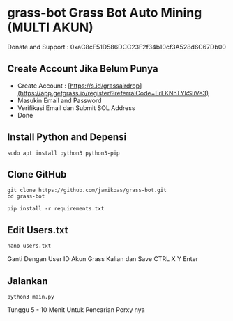 # grass-bot Grass Bot Auto Mining (MULTI AKUN)
Donate and Support : 0xaC8cF51D586DCC23F2f34b10cf3A528d6C67Db00

## Create Account Jika Belum Punya

- Create Account : [https://s.id/grassairdrop](https://app.getgrass.io/register/?referralCode=ErLKNhTYkSIiVe3)
- Masukin Email and Password
- Verifikasi Email dan Submit SOL Address
- Done

## Install Python and Depensi

```
sudo apt install python3 python3-pip
```

## Clone GitHub

```
git clone https://github.com/jamikoas/grass-bot.git
cd grass-bot
```

```
pip install -r requirements.txt
```

## Edit Users.txt

```
nano users.txt
```

Ganti Dengan User ID Akun Grass Kalian dan Save CTRL X Y Enter

## Jalankan 

```
python3 main.py
```

Tunggu 5 - 10 Menit Untuk Pencarian Porxy nya
